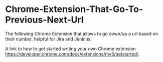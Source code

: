 # Chrome-Extension-That-Go-To-Previous-Next-Url
The following Chrome Extension that allows to go down/up a url based on their number, helpful for Jira and Jenkins.

A link to how to get started writing your own Chrome extension https://developer.chrome.com/docs/extensions/mv3/getstarted/.

